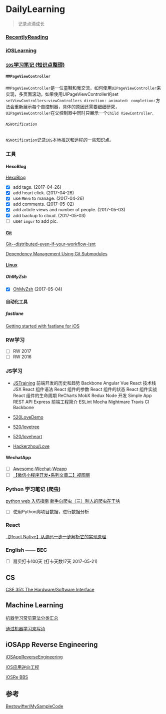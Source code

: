 # DailyLearning

>记录点滴成长

### [RecentlyReading](https://github.com/FrizzleFur/DailyLearning/blob/master/RecentlyReading.md)
### [iOSLearning](https://github.com/FrizzleFur/DailyLearning/blob/master/iOSLearning.md)

### [`iOS`学习笔记 (知识点整理)](https://github.com/FrizzleFur/DailyLearning/tree/master/iOSLearningDemo)

#### `MMPageViewController`
`MMPageViewController`是一位童鞋和我交流，如何使用`UIPageViewController`来实现，多页面滚动，如果使用UIPageViewController的set
`setViewControllers:viewControllers direction: animated: completion:`方法会重新展示每个自控制器，具体的原因还需要细细研究，`UIPageViewController`在父控制器中同时只展示一个`Child ViewController`.

###### `NSNotification`

`NSNotification`记录`iOS`本地推送和远程的一些知识点。

### 工具

#### HexoBlog

[HexoBlog](https://github.com/FrizzleFur/DailyLearning/blob/master/HexoBlog.md)

- [x] add tags.  (2017-04-26)
- [x] add heart click.  (2017-04-26)
- [x] use `MWeb` to manage.  (2017-04-26)
- [x] add comments.   (2017-05-02)
- [x] add article views and number of people.  (2017-05-03) 
- [x] add backup to cloud.  (2017-05-03)
- [ ] user `imgur` to add pic.

#### [Git](https://github.com/FrizzleFur/DailyLearning/blob/master/GitLearning.md)
[Git--distributed-even-if-your-workflow-isnt](https://git-scm.com/book/zh/v2)

[Dependency Management Using Git Submodules](https://www.raywenderlich.com/155150/dependency-management-using-git-submodules)
#### [Linux](https://github.com/FrizzleFur/DailyLearning/blob/master/LinuxLearning.md)
##### OhMyZsh
- [x] [OhMyZsh](http://ohmyz.sh/) (2017-05-04) 

#### 自动化工具

##### fastlane
[Getting started with fastlane for iOS](https://docs.fastlane.tools/getting-started/ios/setup/)

### RW学习

- [ ] RW 2017
- [ ] RW 2016

### JS学习

* [JSTraining](https://github.com/ruanyf/jstraining/tree/master/demos)
前端开发的历史和趋势
Backbone
Angular
Vue
React 技术栈
JSX
React 组件语法
React 组件的参数
React 组件的状态
React 组件实战
React 组件的生命周期
ReCharts
MobX
Redux
Node 开发
Simple App
REST API
Express
前端工程简介
ESLint
Mocha
Nightmare
Travis CI
Backbone

* [520LoveDemo](http://lipinso.com/520/love/demo.html)
* [520/lovetree](http://lipinso.com/520/lovetree/demo.html)
* [520/loveheart](http://lipinso.com/520/loveheart/demo.html)
* [Hackerzhou/Love](https://github.com/hackerzhou/Love)

#### WechatApp

- [ ] [Awesome-Wechat-Weapp](https://github.com/justjavac/awesome-wechat-weapp)
- [ ] [【微信小程序开发•系列文章二】视图层](http://www.jsongo.com/post/js/2016/weapp-2/)

### Python 学习笔记 (爬虫)
[python web 入坑指南](http://python-web-guide.readthedocs.io/zh/latest/)
[新手向爬虫（三）别人的爬虫在干啥](http://www.jianshu.com/p/dcd6438ce4c7)
- [ ] 使用Python爬项目数据，进行数据分析

### React

[【React Native】从源码一步一步解析它的实现原理](http://www.jianshu.com/p/5cc61ec04b39)


### English —— BEC

- [ ] 扇贝打卡100天 (打卡天数17天 2017-05-21)

## CS
[CSE 351: The Hardware/Software Interface](https://courses.cs.washington.edu/courses/cse351/16sp/videos.html)


## Machine Learning

[机器学习常见算法分类汇总](https://tonydeng.github.io/)

[通过机器学习来写诗](https://tonydeng.github.io/2017/03/03/common-algorithms-for-machine-learning/#more)


## iOSApp Reverse Engineering

[iOSAppReverseEngineering](https://github.com/iosre/iOSAppReverseEngineering/blob/master/iOSAppReverseEngineering.pdf)

[iOS应用逆向工程](https://book.douban.com/subject/25826902/)

[iOSRe BBS](http://bbs.iosre.com/)


## 参考
[Bestswifter/MySampleCode](https://github.com/bestswifter/MySampleCode)

